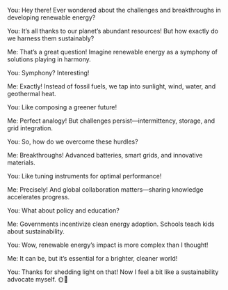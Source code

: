 You: Hey there! Ever wondered about the challenges and breakthroughs in developing renewable energy?

You: It’s all thanks to our planet’s abundant resources! But how exactly do we harness them sustainably?

Me: That’s a great question! Imagine renewable energy as a symphony of solutions playing in harmony.

You: Symphony? Interesting!

Me: Exactly! Instead of fossil fuels, we tap into sunlight, wind, water, and geothermal heat.

You: Like composing a greener future!

Me: Perfect analogy! But challenges persist—intermittency, storage, and grid integration.

You: So, how do we overcome these hurdles?

Me: Breakthroughs! Advanced batteries, smart grids, and innovative materials.

You: Like tuning instruments for optimal performance!

Me: Precisely! And global collaboration matters—sharing knowledge accelerates progress.

You: What about policy and education?

Me: Governments incentivize clean energy adoption. Schools teach kids about sustainability.

You: Wow, renewable energy’s impact is more complex than I thought!

Me: It can be, but it’s essential for a brighter, cleaner world!

You: Thanks for shedding light on that! Now I feel a bit like a sustainability advocate myself. 🌞🌿
